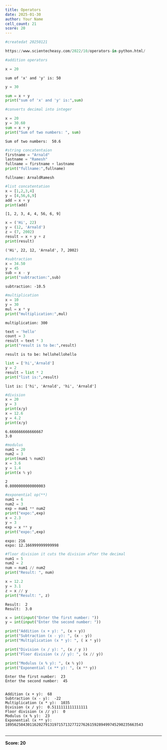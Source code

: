 ```yaml
---
title: Operators
date: 2025-01-30
author: Your Name
cell_count: 21
score: 20
---
```


```python
#createdat 20250121
```


```python
https://www.scientecheasy.com/2022/10/operators-in-python.html/
```


```python
#addition operators
```


```python
x = 20

```

    sum of 'x' and 'y' is: 50



```python
y = 30
```


```python
sum = x + y
print("sum of 'x' and 'y' is:",sum)
```


```python
#converts decimal into integer
```


```python
x = 20 
y = 30.60 
sum = x + y 
print("Sum of two numbers: ", sum) 

```

    Sum of two numbers:  50.6



```python
#string concatentaion 
firstname = "Arnald"
lastname = "Ramesh"
fullname = firstname + lastname
print("fullname:",fullname)
```

    fullname: ArnaldRamesh



```python
#list concatentation
x = [1,2,3,4]
y = [4,56,6,9]
add = x + y
print(add)
```

    [1, 2, 3, 4, 4, 56, 6, 9]



```python
x = ('Hi', 22)
y = (12, 'Arnald')
z = (7, 2002)
result = x + y + z
print(result)

```

    ('Hi', 22, 12, 'Arnald', 7, 2002)



```python
#subtraction
x = 34.50
y = 45
sub = x - y
print("subtraction:",sub)
```

    subtraction: -10.5



```python
#multiplication
x = 10
y = 30
mul = x * y
print("multiplication:",mul)
```

    multiplication: 300



```python
text = 'hello'
count = 3
result = text * 3
print("result is to be:",result)
```

    result is to be: hellohellohello



```python
list = ['hi','Arnald']
y = 2
result = list * 2
print("list is:",result)
```

    list is: ['hi', 'Arnald', 'hi', 'Arnald']



```python
#division
x = 20
y = 3
print(x/y)
x = 12.6
y = 4.2
print(x/y)
```

    6.666666666666667
    3.0



```python
#modulus
num1 = 20
num2 = 3
print(num1 % num2)
x = 3.6
y = 1.4
print(x % y)
```

    2
    0.8000000000000003



```python
#exponential op(**)
num1 = 6
num2 = 3
exp = num1 ** num2
print("expo:",exp)
x = 2.3
y = 3
exp = x ** y
print("expo:",exp)

```

    expo: 216
    expo: 12.166999999999998



```python
#floor division it cuts the division after the decimal
num1 = 5
num2 = 2
num = num1 // num2
print("Result: ", num)

x = 12.2
y = 3.1
z = x // y
print("Result: ", z)

```

    Result:  2
    Result:  3.0



```python
x = int(input("Enter the first number: "))
y = int(input("Enter the second number: "))

print("Addition (x + y): ", (x + y))
print("Subtraction (x - y): ", (x - y))
print("Multiplication (x * y): ", ( x * y))

print("Division (x / y): ", (x / y ))
print("Floor division (x // y): ", (x // y))

print("Modulus (x % y): ", (x % y))
print("Exponential (x ** y): ", (x ** y))

```

    Enter the first number:  23
    Enter the second number:  45


    Addition (x + y):  68
    Subtraction (x - y):  -22
    Multiplication (x * y):  1035
    Division (x / y):  0.5111111111111111
    Floor division (x // y):  0
    Modulus (x % y):  23
    Exponential (x ** y):  18956258430116202791319715713277227626159289499745290235663543



```python

```


---
**Score: 20**